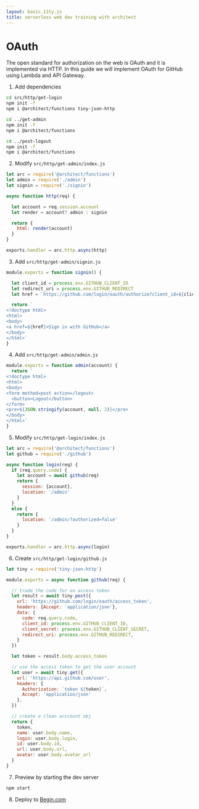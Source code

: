 ```yaml
---
layout: basic.11ty.js
title: serverless web dev training with architect
---
```


# OAuth

The open standard for authorization on the web is OAuth and it is implemented via HTTP. In this guide we will implement OAuth for GitHub using Lambda and API Gateway.

1. Add dependencies

```bash
cd src/http/get-login
npm init -f
npm i @architect/functions tiny-json-http

cd ../get-admin
npm init -f
npm i @architect/functions

cd ../post-logout
npm init -f
npm i @architect/functions
```

2. Modify `src/http/get-admin/index.js`

```javascript
let arc = require('@architect/functions')
let admin = require('./admin')
let signin = require('./signin')

async function http(req) {

  let account = req.session.account
  let render = account? admin : signin

  return {
    html: render(account)
  }
}

exports.handler = arc.http.async(http)
```

3. Add `src/http/get-admin/signin.js`

```javascript
module.exports = function signin() {

  let client_id = process.env.GITHUB_CLIENT_ID
  let redirect_uri = process.env.GITHUB_REDIRECT
  let href = `https://github.com/login/oauth/authorize?client_id=${client_id}&redirect_uri=${redirect_uri}`

  return `
<!doctype html>
<html>
<body>
<a href=${href}>Sign in with GitHub</a>
</body>
</html>`
}
```

4. Add `src/http/get-admin/admin.js`

```javascript
module.exports = function admin(account) {
  return `
<!doctype html>
<html>
<body>
<form method=post action=/logout>
  <button>Logout</button>
</form>
<pre>${JSON.stringify(account, null, 2)}</pre>
</body>
</html>`
}
```

5. Modify `src/http/get-login/index.js`

```javascript
let arc = require('@architect/functions')
let github = require('./github')

async function login(req) {
  if (req.query.code) {
    let account = await github(req)
    return {
      session: {account},
      location: '/admin'
    }
  }
  else {
    return {
      location: '/admin/?authorized=false'
    }
  }
}

exports.handler = arc.http.async(login)
```

6. Create `src/http/get-login/github.js`

```javascript
let tiny = require('tiny-json-http')

module.exports = async function github(req) {

  // trade the code for an access token
  let result = await tiny.post({
    url: 'https://github.com/login/oauth/access_token',
    headers: {Accept: 'application/json'},
    data: {
      code: req.query.code,
      client_id: process.env.GITHUB_CLIENT_ID,
      client_secret: process.env.GITHUB_CLIENT_SECRET,
      redirect_uri: process.env.GITHUB_REDIRECT,
    }
  })

  let token = result.body.access_token

  // use the access token to get the user account
  let user = await tiny.get({
    url: 'https://api.github.com/user',
    headers: {
      Authorization: `token ${token}`,
      Accept: 'application/json'
    },
  })

  // create a clean acccount obj
  return {
    token,
    name: user.body.name,
    login: user.body.login,
    id: user.body.id,
    url: user.body.url,
    avatar: user.body.avatar_url
  }
}
```


7. Preview by starting the dev server

```bash
npm start
```

8. Deploy to [Begin.com](https://begin.com)
